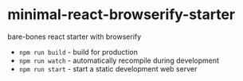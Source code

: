 # minimal-react-browserify-starter

bare-bones react starter with browserify

* `npm run build` - build for production
* `npm run watch` - automatically recompile during development
* `npm run start` - start a static development web server
